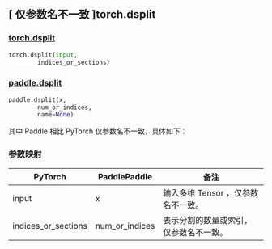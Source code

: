 ## [ 仅参数名不一致 ]torch.dsplit
### [torch.dsplit](https://pytorch.org/docs/stable/generated/torch.dsplit.html#torch.dsplit)

```python
torch.dsplit(input,
        indices_or_sections)
```

### [paddle.dsplit](https://www.paddlepaddle.org.cn/documentation/docs/zh/develop/api/paddle/dsplit_cn.html)

```python
paddle.dsplit(x,
        num_or_indices,
        name=None)
```

其中 Paddle 相比 PyTorch 仅参数名不一致，具体如下：

### 参数映射

| PyTorch       | PaddlePaddle | 备注                                                   |
| ------------- | ------------ | ------------------------------------------------------ |
| input          |  x           | 输入多维 Tensor ，仅参数名不一致。  |
| indices_or_sections           | num_or_indices         | 表示分割的数量或索引，仅参数名不一致。                          |
